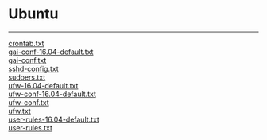 # Ubuntu

---

<a href="crontab.txt">crontab.txt</a><br>
<a href="gai-conf-16.04-default.txt">gai-conf-16.04-default.txt</a><br>
<a href="gai-conf.txt">gai-conf.txt</a><br>
<a href="sshd-config.txt">sshd-config.txt</a><br>
<a href="sudoers.txt">sudoers.txt</a><br>
<a href="ufw-16.04-default.txt">ufw-16.04-default.txt</a><br>
<a href="ufw-conf-16.04-default.txt">ufw-conf-16.04-default.txt</a><br>
<a href="ufw-conf.txt">ufw-conf.txt</a><br>
<a href="ufw.txt">ufw.txt</a><br>
<a href="user-rules-16.04-default.txt">user-rules-16.04-default.txt</a><br>
<a href="user-rules.txt">user-rules.txt</a><br>
